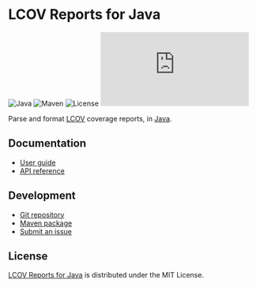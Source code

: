 # LCOV Reports for Java
![Java](https://badgen.net/badge/java/%3E%3D17.0.0/green) ![Maven](https://badgen.net/maven/v/maven-central/io.belin/lcov) ![License](https://badgen.net/badge/license/MIT/blue) ![Coverage](https://badgen.net/codecov/c/github/cedx/lcov.java)

Parse and format [LCOV](https://github.com/linux-test-project/lcov) coverage reports,
in [Java](https://www.java.com).

## Documentation
- [User guide](https://docs.belin.io/lcov.java)
- [API reference](https://docs.belin.io/lcov.java/api)

## Development
- [Git repository](https://github.com/cedx/lcov.java)
- [Maven package](https://mvnrepository.com/artifact/io.belin/lcov)
- [Submit an issue](https://github.com/cedx/lcov.java/issues)

## License
[LCOV Reports for Java](https://docs.belin.io/lcov.java) is distributed under the MIT License.
